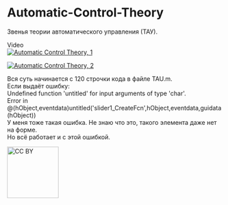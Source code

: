 # Automatic-Control-Theory
Звенья теории автоматического управления (ТАУ).

Video  
[![Automatic Control Theory, 1](https://i9.ytimg.com/vi/pbcMGc4qycg/mq2.jpg?sqp=CJiNvPkF&rs=AOn4CLAXBAj47x-vykUqlsAhlIzf3315bw)](https://youtu.be/pbcMGc4qycg "Automatic Control Theory, 1")  

[![Automatic Control Theory, 2](https://i9.ytimg.com/vi/qLkQUC7ibT0/mq2.jpg?sqp=CJiNvPkF&rs=AOn4CLA7LirsBJQKtFZi5095YWBdXIkNjA)](https://youtu.be/qLkQUC7ibT0 "Automatic Control Theory, 2")

Вся суть начинается с 120 строчки кода в файле TAU.m.  
Если выдаёт ошибку:  
Undefined function 'untitled' for input arguments of type 'char'.   
Error in @(hObject,eventdata)untitled('slider1_CreateFcn',hObject,eventdata,guidata(hObject))   
У меня тоже такая ошибка. Не знаю что это, такого элемента даже нет на форме.  
Но всё работает и с этой ошибкой.  

<img src="https://mirrors.creativecommons.org/presskit/buttons/88x31/png/by.png" alt="CC BY" title="CC BY" width="120">
